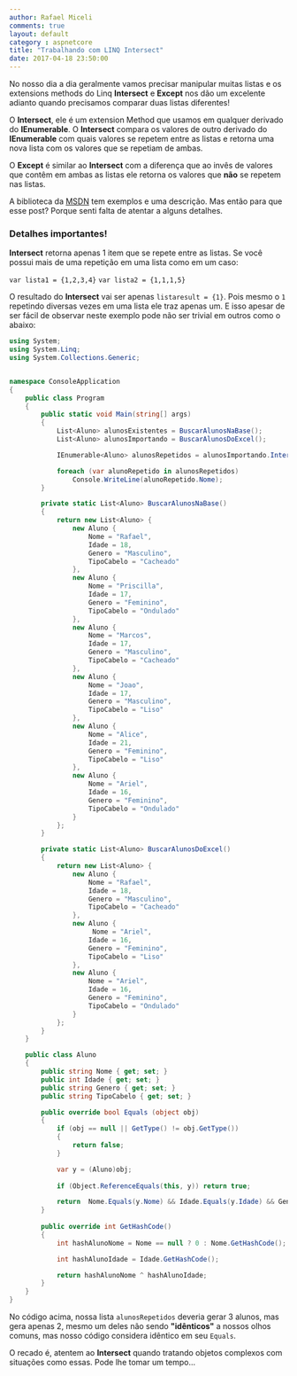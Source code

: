```yaml
---
author: Rafael Miceli
comments: true
layout: default 
category : aspnetcore
title: "Trabalhando com LINQ Intersect" 
date: 2017-04-18 23:50:00
---
```


No nosso dia a dia geralmente vamos precisar manipular muitas listas e os extensions methods do Linq __Intersect__ e __Except__ nos dão um excelente adianto quando precisamos comparar duas listas diferentes!

O __Intersect__, ele é um extension Method que usamos em qualquer derivado do __IEnumerable__. O __Intersect__ compara os valores de outro derivado do __IEnumerable__ com quais valores se repetem entre as listas e retorna uma nova lista com os valores que se repetiam de ambas.

O __Except__ é similar ao __Intersect__ com a diferença que ao invês de valores que contêm em ambas as listas ele retorna os valores que __não__ se repetem nas listas.

A biblioteca da [MSDN](link) tem exemplos e uma descrição. Mas então para que esse post? Porque senti falta de atentar a alguns detalhes.

### Detalhes importantes!

__Intersect__ retorna apenas 1 item que se repete entre as listas. Se você possui mais de uma repetição em uma lista como em um caso:

`var lista1 = {1,2,3,4}`
`var lista2 = {1,1,1,5}`

O resultado do __Intersect__ vai ser apenas `listaresult = {1}`. Pois mesmo o `1` repetindo diversas vezes em uma lista ele traz apenas um. E isso apesar de ser fácil de observar neste exemplo pode não ser trivial em outros como o abaixo:

```csharp
using System;
using System.Linq;
using System.Collections.Generic;


namespace ConsoleApplication
{
    public class Program
    {
        public static void Main(string[] args)
        {
            List<Aluno> alunosExistentes = BuscarAlunosNaBase();
            List<Aluno> alunosImportando = BuscarAlunosDoExcel();

            IEnumerable<Aluno> alunosRepetidos = alunosImportando.Intersect(alunosExistentes);

            foreach (var alunoRepetido in alunosRepetidos)
                Console.WriteLine(alunoRepetido.Nome);
        }

        private static List<Aluno> BuscarAlunosNaBase()
        {
            return new List<Aluno> {
                new Aluno {
                    Nome = "Rafael",
                    Idade = 18,
                    Genero = "Masculino",
                    TipoCabelo = "Cacheado"           
                },
                new Aluno {
                    Nome = "Priscilla",
                    Idade = 17,
                    Genero = "Feminino",
                    TipoCabelo = "Ondulado"           
                },
                new Aluno {
                    Nome = "Marcos",
                    Idade = 17,
                    Genero = "Masculino",
                    TipoCabelo = "Cacheado"           
                },
                new Aluno {
                    Nome = "Joao",
                    Idade = 17,
                    Genero = "Masculino",
                    TipoCabelo = "Liso"           
                },
                new Aluno {
                    Nome = "Alice",
                    Idade = 21,
                    Genero = "Feminino",
                    TipoCabelo = "Liso"           
                },
                new Aluno {
                    Nome = "Ariel",
                    Idade = 16,
                    Genero = "Feminino",
                    TipoCabelo = "Ondulado"           
                }
            };
        }

        private static List<Aluno> BuscarAlunosDoExcel()
        {
            return new List<Aluno> {
                new Aluno {
                    Nome = "Rafael",
                    Idade = 18,
                    Genero = "Masculino",
                    TipoCabelo = "Cacheado"           
                },
                new Aluno {
                     Nome = "Ariel",
                    Idade = 16,
                    Genero = "Feminino",
                    TipoCabelo = "Liso"           
                },
                new Aluno {
                    Nome = "Ariel",
                    Idade = 16,
                    Genero = "Feminino",
                    TipoCabelo = "Ondulado"           
                }
            };            
        }
    }

    public class Aluno
    {
        public string Nome { get; set; }
        public int Idade { get; set; }
        public string Genero { get; set; }
        public string TipoCabelo { get; set; }

        public override bool Equals (object obj)
        {            
            if (obj == null || GetType() != obj.GetType())
            {
                return false;
            }

            var y = (Aluno)obj;
            
            if (Object.ReferenceEquals(this, y)) return true;

            return  Nome.Equals(y.Nome) && Idade.Equals(y.Idade) && Genero.Equals(y.Genero);            
        }
        
        public override int GetHashCode()
        {            
            int hashAlunoNome = Nome == null ? 0 : Nome.GetHashCode();

            int hashAlunoIdade = Idade.GetHashCode();

            return hashAlunoNome ^ hashAlunoIdade;
        }
    }
}
```

No código acima, nossa lista `alunosRepetidos` deveria gerar 3 alunos, mas gera apenas 2, mesmo um deles não sendo __"idênticos"__ a nossos olhos comuns, mas nosso código considera idêntico em seu `Equals`.

O recado é, atentem ao __Intersect__ quando tratando objetos complexos com situações como essas. Pode lhe tomar um tempo...